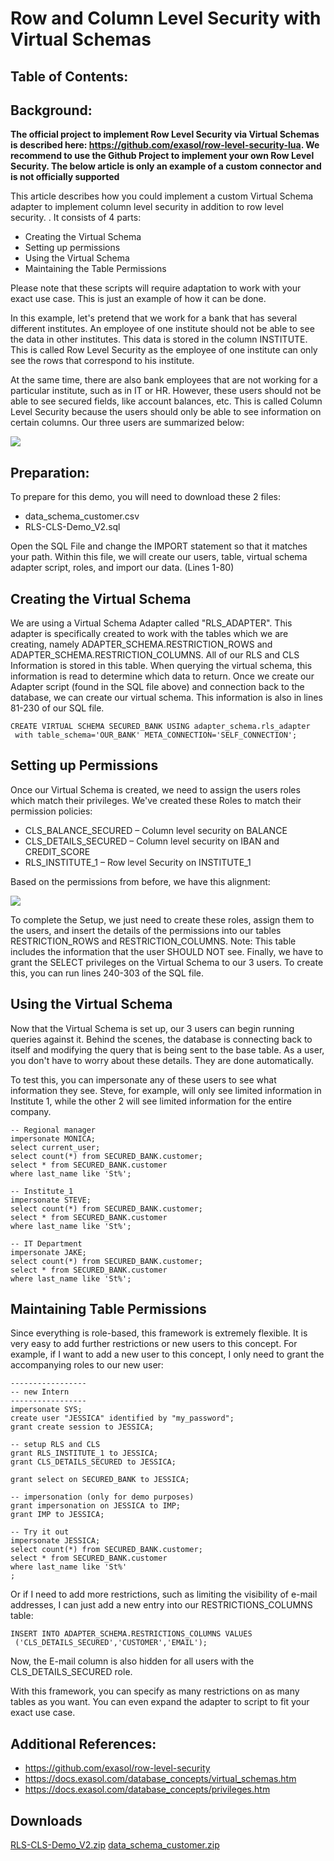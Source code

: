 # Row and Column Level Security with Virtual Schemas 
## Table of Contents:

## Background:

**The official project to implement Row Level Security via Virtual Schemas is described here: <https://github.com/exasol/row-level-security-lua>. We recommend to use the Github Project to implement your own Row Level Security. The below article is only an example of a custom connector and is not officially supported**

This article describes how you could implement a custom Virtual Schema adapter to implement column level security in addition to row level security. . It consists of 4 parts:

* Creating the Virtual Schema
* Setting up permissions
* Using the Virtual Schema
* Maintaining the Table Permissions

Please note that these scripts will require adaptation to work with your exact use case. This is just an example of how it can be done.

In this example, let's pretend that we work for a bank that has several different institutes. An employee of one institute should not be able to see the data in other institutes. This data is stored in the column INSTITUTE. This is called Row Level Security as the employee of one institute can only see the rows that correspond to his institute. 

At the same time, there are also bank employees that are not working for a particular institute, such as in IT or HR. However, these users should not be able to see secured fields, like account balances, etc. This is called Column Level Security because the users should only be able to see information on certain columns. Our three users are summarized below:

![](images/Users.PNG)

## Preparation:

To prepare for this demo, you will need to download these 2 files:

* data_schema_customer.csv
* RLS-CLS-Demo_V2.sql

Open the SQL File and change the IMPORT statement so that it matches your path. Within this file, we will create our users, table, virtual schema adapter script, roles, and import our data. (Lines 1-80)

## Creating the Virtual Schema

We are using a Virtual Schema Adapter called "RLS_ADAPTER". This adapter is specifically created to work with the tables which we are creating, namely ADAPTER_SCHEMA.RESTRICTION_ROWS and ADAPTER_SCHEMA.RESTRICTION_COLUMNS. All of our RLS and CLS Information is stored in this table. When querying the virtual schema, this information is read to determine which data to return. Once we create our Adapter script (found in the SQL file above) and connection back to the database, we can create our virtual schema. This information is also in lines 81-230 of our SQL file.


```"code-java"
CREATE VIRTUAL SCHEMA SECURED_BANK USING adapter_schema.rls_adapter 
 with table_schema='OUR_BANK' META_CONNECTION='SELF_CONNECTION';  
```
## Setting up Permissions

Once our Virtual Schema is created, we need to assign the users roles which match their privileges. We've created these Roles to match their permission policies:

* CLS_BALANCE_SECURED – Column level security on BALANCE
* CLS_DETAILS_SECURED – Column level security on IBAN and CREDIT_SCORE
* RLS_INSTITUTE_1 – Row level Security on INSTITUTE_1

Based on the permissions from before, we have this alignment:

![](images/users_role_match.PNG)

To complete the Setup, we just need to create these roles, assign them to the users, and insert the details of the permissions into our tables RESTRICTION_ROWS and RESTRICTION_COLUMNS. Note: This table includes the information that the user SHOULD NOT see. Finally, we have to grant the SELECT privileges on the Virtual Schema to our 3 users. To create this, you can run lines 240-303 of the SQL file. 

## Using the Virtual Schema

Now that the Virtual Schema is set up, our 3 users can begin running queries against it. Behind the scenes, the database is connecting back to itself and modifying the query that is being sent to the base table. As a user, you don't have to worry about these details. They are done automatically.

To test this, you can impersonate any of these users to see what information they see. Steve, for example, will only see limited information in Institute 1, while the other 2 will see limited information for the entire company.  


```"code-java"
-- Regional manager
impersonate MONICA;
select current_user;
select count(*) from SECURED_BANK.customer;
select * from SECURED_BANK.customer
where last_name like 'St%';

-- Institute_1
impersonate STEVE;
select count(*) from SECURED_BANK.customer;
select * from SECURED_BANK.customer
where last_name like 'St%';

-- IT Department
impersonate JAKE;
select count(*) from SECURED_BANK.customer;
select * from SECURED_BANK.customer
where last_name like 'St%';

```
## Maintaining Table Permissions

Since everything is role-based, this framework is extremely flexible. It is very easy to add further restrictions or new users to this concept. For example, if I want to add a new user to this concept, I only need to grant the accompanying roles to our new user:


```"code-java"
-----------------
-- new Intern
-----------------
impersonate SYS;
create user "JESSICA" identified by "my_password";
grant create session to JESSICA;

-- setup RLS and CLS
grant RLS_INSTITUTE_1 to JESSICA;
grant CLS_DETAILS_SECURED to JESSICA;

grant select on SECURED_BANK to JESSICA;

-- impersonation (only for demo purposes)
grant impersonation on JESSICA to IMP;
grant IMP to JESSICA;

-- Try it out
impersonate JESSICA;
select count(*) from SECURED_BANK.customer;
select * from SECURED_BANK.customer 
where last_name like 'St%'
; 
```
Or if I need to add more restrictions, such as limiting the visibility of e-mail addresses, I can just add a new entry into our RESTRICTIONS_COLUMNS table:


```"code-java"
INSERT INTO ADAPTER_SCHEMA.RESTRICTIONS_COLUMNS VALUES  
 ('CLS_DETAILS_SECURED','CUSTOMER','EMAIL'); 
```
Now, the E-mail column is also hidden for all users with the CLS_DETAILS_SECURED role.

With this framework, you can specify as many restrictions on as many tables as you want. You can even expand the adapter to script to fit your exact use case. 

## Additional References:

* <https://github.com/exasol/row-level-security>
* <https://docs.exasol.com/database_concepts/virtual_schemas.htm>
* <https://docs.exasol.com/database_concepts/privileges.htm>

## Downloads
[RLS-CLS-Demo_V2.zip](https://github.com/exasol/Public-Knowledgebase/files/9937198/RLS-CLS-Demo_V2.zip)
[data_schema_customer.zip](https://github.com/exasol/Public-Knowledgebase/files/9937199/data_schema_customer.zip)
